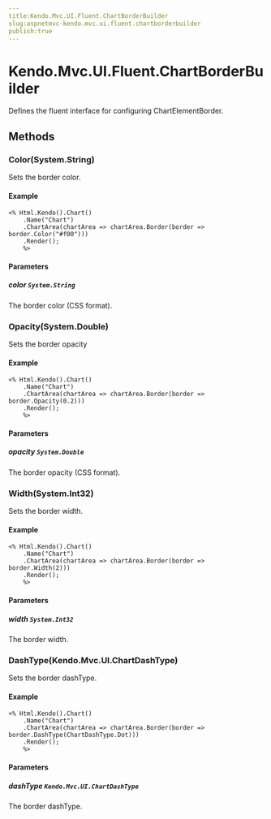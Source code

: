 ```yaml
---
title:Kendo.Mvc.UI.Fluent.ChartBorderBuilder
slug:aspnetmvc-kendo.mvc.ui.fluent.chartborderbuilder
publish:true
---
```


# Kendo.Mvc.UI.Fluent.ChartBorderBuilder

Defines the fluent interface for configuring ChartElementBorder.

## Methods

### Color(System.String)
Sets the border color.

#### Example
    <% Html.Kendo().Chart()
        .Name("Chart")
        .ChartArea(chartArea => chartArea.Border(border => border.Color("#f00")))
        .Render();
        %>

#### Parameters

##### color `System.String`
The border color (CSS format).

### Opacity(System.Double)
Sets the border opacity

#### Example
    <% Html.Kendo().Chart()
        .Name("Chart")
        .ChartArea(chartArea => chartArea.Border(border => border.Opacity(0.2)))
        .Render();
        %>

#### Parameters

##### opacity `System.Double`
The border opacity (CSS format).

### Width(System.Int32)
Sets the border width.

#### Example
    <% Html.Kendo().Chart()
        .Name("Chart")
        .ChartArea(chartArea => chartArea.Border(border => border.Width(2)))
        .Render();
        %>

#### Parameters

##### width `System.Int32`
The border width.

### DashType(Kendo.Mvc.UI.ChartDashType)
Sets the border dashType.

#### Example
    <% Html.Kendo().Chart()
        .Name("Chart")
        .ChartArea(chartArea => chartArea.Border(border => border.DashType(ChartDashType.Dot)))
        .Render();
        %>

#### Parameters

##### dashType `Kendo.Mvc.UI.ChartDashType`
The border dashType.